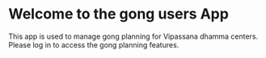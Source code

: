 # Welcome to the gong users App

This app is used to manage gong planning for Vipassana dhamma centers.
Please log in to access the gong planning features.
